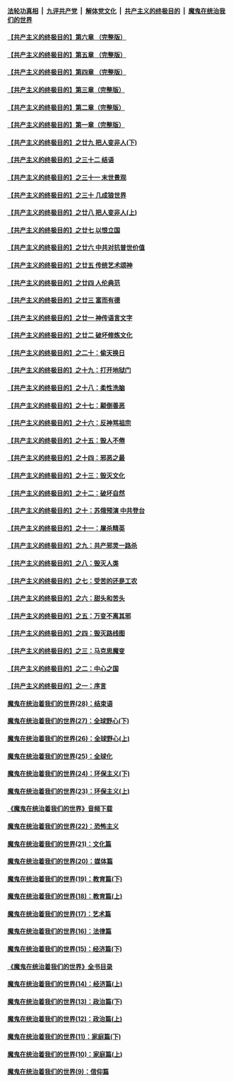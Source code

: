 ####  [法轮功真相](../../../../basic/blob/master/README.md?t=02141152) &nbsp;|&nbsp; [九评共产党](../../../../9ping.md/blob/master/README.md?t=02141152) &nbsp;|&nbsp; [解体党文化](../../../../jtdwh.md/blob/master/README.md?t=02141152)  &nbsp;|&nbsp; [共产主义的终极目的](../../../../gczydzjmd.md/blob/master/README.md?t=02141152) &nbsp;|&nbsp; [魔鬼在统治我们的世界](../../../../mgztzwmdsj.md/blob/master/README.md?t=02141152) 

#### [【共产主义的终极目的】第六章 （完整版）](../pages/nsc422/n11428913.md?t=02141152) 

#### [【共产主义的终极目的】第五章 （完整版）](../pages/nsc422/n11428912.md?t=02141152) 

#### [【共产主义的终极目的】第四章 （完整版）](../pages/nsc422/n11428907.md?t=02141152) 

#### [【共产主义的终极目的】第三章（完整版）](../pages/nsc422/n11428848.md?t=02141152) 

#### [【共产主义的终极目的】第二章（完整版）](../pages/nsc422/n11428831.md?t=02141152) 

#### [【共产主义的终极目的】第一章（完整版）](../pages/nsc422/n11417651.md?t=02141152) 

#### [【共产主义的终极目的】之廿九 把人变非人(下)](../pages/nsc422/n11344140.md?t=02141152) 

#### [【共产主义的终极目的】之三十二 结语](../pages/nsc422/n11360535.md?t=02141152) 

#### [【共产主义的终极目的】之三十一 末世景观](../pages/nsc422/n11351129.md?t=02141152) 

#### [【共产主义的终极目的】之三十 几成狼世界](../pages/nsc422/n11348280.md?t=02141152) 

#### [【共产主义的终极目的】之廿八 把人变非人(上)](../pages/nsc422/n11340492.md?t=02141152) 

#### [【共产主义的终极目的】之廿七 以恨立国](../pages/nsc422/n11336944.md?t=02141152) 

#### [【共产主义的终极目的】之廿六 中共对抗普世价值](../pages/nsc422/n11324785.md?t=02141152) 

#### [【共产主义的终极目的】之廿五 传统艺术颂神](../pages/nsc422/n11296396.md?t=02141152) 

#### [【共产主义的终极目的】之廿四 人伦典范](../pages/nsc422/n11296397.md?t=02141152) 

#### [【共产主义的终极目的】之廿三 富而有德](../pages/nsc422/n11283598.md?t=02141152) 

#### [【共产主义的终极目的】之廿一 神传语言文字](../pages/nsc422/n11263265.md?t=02141152) 

#### [【共产主义的终极目的】之廿二 破坏修炼文化](../pages/nsc422/n11245728.md?t=02141152) 

#### [【共产主义的终极目的】之二十：偷天换日](../pages/nsc422/n11238846.md?t=02141152) 

#### [【共产主义的终极目的】之十九：打开地狱门](../pages/nsc422/n11206376.md?t=02141152) 

#### [【共产主义的终极目的】之十八：柔性洗脑](../pages/nsc422/n11199994.md?t=02141152) 

#### [【共产主义的终极目的】之十七：颠倒善恶](../pages/nsc422/n11179782.md?t=02141152) 

#### [【共产主义的终极目的】之十六：反神骂祖宗](../pages/nsc422/n11166798.md?t=02141152) 

#### [【共产主义的终极目的】之十五：毁人不倦](../pages/nsc422/n11166792.md?t=02141152) 

#### [【共产主义的终极目的】之十四：邪恶之最](../pages/nsc422/n11150249.md?t=02141152) 

#### [【共产主义的终极目的】之十三：毁灭文化](../pages/nsc422/n11135227.md?t=02141152) 

#### [【共产主义的终极目的】之十二：破坏自然](../pages/nsc422/n11135214.md?t=02141152) 

#### [【共产主义的终极目的】之十：苏俄预演 中共登台](../pages/nsc422/n11118424.md?t=02141152) 

#### [【共产主义的终极目的】之十一：屠杀精英](../pages/nsc422/n11118442.md?t=02141152) 

#### [【共产主义的终极目的】之九：共产邪灵一路杀](../pages/nsc422/n11114139.md?t=02141152) 

#### [【共产主义的终极目的】之八：毁灭人类](../pages/nsc422/n11108503.md?t=02141152) 

#### [【共产主义的终极目的】之七：受苦的还是工农](../pages/nsc422/n11101809.md?t=02141152) 

#### [【共产主义的终极目的】之六：甜头和苦头](../pages/nsc422/n11096971.md?t=02141152) 

#### [【共产主义的终极目的】之五：万变不离其邪](../pages/nsc422/n11091285.md?t=02141152) 

#### [【共产主义的终极目的】之四：毁灭路线图](../pages/nsc422/n11086284.md?t=02141152) 

#### [【共产主义的终极目的】之三：马克思魔变](../pages/nsc422/n11061941.md?t=02141152) 

#### [【共产主义的终极目的】之二：中心之国](../pages/nsc422/n11047728.md?t=02141152) 

#### [【共产主义的终极目的】之一：序言](../pages/nsc422/n11086077.md?t=02141152) 

#### [魔鬼在统治着我们的世界(28)：结束语](../pages/nsc422/n10936246.md?t=02141152) 

#### [魔鬼在统治着我们的世界(27)：全球野心(下)](../pages/nsc422/n10928319.md?t=02141152) 

#### [魔鬼在统治着我们的世界(26)：全球野心(上)](../pages/nsc422/n10900318.md?t=02141152) 

#### [魔鬼在统治着我们的世界(25)：全球化](../pages/nsc422/n10788205.md?t=02141152) 

#### [魔鬼在统治着我们的世界(24)：环保主义(下)](../pages/nsc422/n10695307.md?t=02141152) 

#### [魔鬼在统治着我们的世界(23)：环保主义(上)](../pages/nsc422/n10688613.md?t=02141152) 

#### [《魔鬼在统治着我们的世界》音频下载](../pages/nsc422/n10635553.md?t=02141152) 

#### [魔鬼在统治着我们的世界(22)：恐怖主义](../pages/nsc422/n10614727.md?t=02141152) 

#### [魔鬼在统治着我们的世界(21)：文化篇](../pages/nsc422/n10597706.md?t=02141152) 

#### [魔鬼在统治着我们的世界(20)：媒体篇](../pages/nsc422/n10586579.md?t=02141152) 

#### [魔鬼在统治着我们的世界(19)：教育篇(下)](../pages/nsc422/n10564808.md?t=02141152) 

#### [魔鬼在统治着我们的世界(18)：教育篇(上)](../pages/nsc422/n10526970.md?t=02141152) 

#### [魔鬼在统治着我们的世界(17)：艺术篇](../pages/nsc422/n10499093.md?t=02141152) 

#### [魔鬼在统治着我们的世界(16)：法律篇](../pages/nsc422/n10485969.md?t=02141152) 

#### [魔鬼在统治着我们的世界(15)：经济篇(下)](../pages/nsc422/n10469975.md?t=02141152) 

#### [《魔鬼在统治着我们的世界》全书目录](../pages/nsc422/n10464261.md?t=02141152) 

#### [魔鬼在统治着我们的世界(14)：经济篇(上)](../pages/nsc422/n10457370.md?t=02141152) 

#### [魔鬼在统治着我们的世界(13)：政治篇(下)](../pages/nsc422/n10448270.md?t=02141152) 

#### [魔鬼在统治着我们的世界(12)：政治篇(上)](../pages/nsc422/n10444576.md?t=02141152) 

#### [魔鬼在统治着我们的世界(11)：家庭篇(下)](../pages/nsc422/n10440961.md?t=02141152) 

#### [魔鬼在统治着我们的世界(10)：家庭篇(上)](../pages/nsc422/n10435448.md?t=02141152) 

#### [魔鬼在统治着我们的世界(9)：信仰篇](../pages/nsc422/n10432159.md?t=02141152) 

